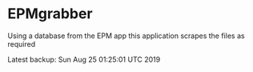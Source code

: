 # EPMgrabber
Using a database from the EPM app this application scrapes the files as required


Latest backup: Sun Aug 25 01:25:01 UTC 2019
